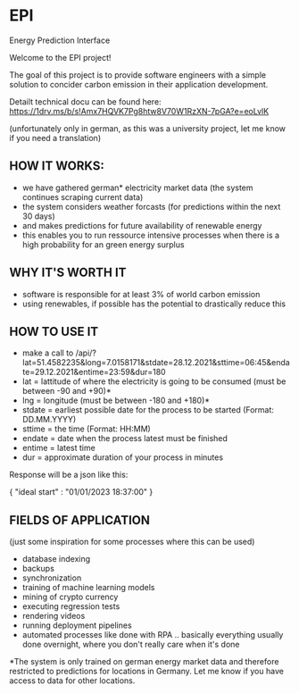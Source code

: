 # EPI
Energy Prediction Interface

Welcome to the EPI project!

The goal of this project is to provide software engineers with a simple solution to concider carbon emission in their application development.

Detailt technical docu can be found here: 
https://1drv.ms/b/s!Amx7HQVK7Pg8htw8V70W1RzXN-7pGA?e=eoLvlK

(unfortunately only in german, as this was a university project, let me know if you need a translation)


## HOW IT WORKS:
- we have gathered german* electricity market data (the system continues scraping current data)
- the system considers weather forcasts (for predictions within the next 30 days)
- and makes predictions for future availability of renewable energy
- this enables you to run ressource intensive processes when there is a high probability for an green energy surplus

## WHY IT'S WORTH IT
- software is responsible for at least 3% of world carbon emission
- using renewables, if possible has the potential to drastically reduce this

## HOW TO USE IT
- make a call to /api/?lat=51.4582235&long=7.0158171&stdate=28.12.2021&sttime=06:45&endate=29.12.2021&entime=23:59&dur=180
- lat = lattitude of where the electricity is going to be consumed (must be between -90 and +90)*
- lng = longitude (must be between -180 and +180)*
- stdate = earliest possible date for the process to be started (Format: DD.MM.YYYY)
- sttime = the time (Format: HH:MM)
- endate = date when the process latest must be finished
- entime = latest time
- dur = approximate duration of your process in minutes

Response will be a json like this: 

{
  "ideal start" : "01/01/2023 18:37:00"
}

## FIELDS OF APPLICATION
(just some inspiration for some processes where this can be used)
- database indexing
- backups
- synchronization
- training of machine learning models
- mining of crypto currency
- executing regression tests 
- rendering videos 
- running deployment pipelines 
- automated processes like done with RPA
.. basically everything usually done overnight, where you don't really care when it's done 

*The system is only trained on german energy market data and therefore restricted to predictions for locations in Germany. Let me know if you have access to data for other locations.
